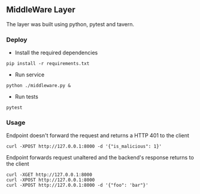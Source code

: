 
## MiddleWare Layer

The layer was built using python, pytest and tavern.


### Deploy

* Install the required dependencies
```
pip install -r requirements.txt
```

* Run service
```
python ./middleware.py &
```
* Run tests
```
pytest
```

### Usage

Endpoint doesn't forward the request and returns a HTTP 401 to the client
```
curl -XPOST http://127.0.0.1:8000 -d '{"is_malicious": 1}'
```

Endpoint forwards request unaltered and the backend's response returns to the client
```
curl -XGET http://127.0.0.1:8000
curl -XPOST http://127.0.0.1:8000
curl -XPOST http://127.0.0.1:8000 -d '{"foo": 'bar"}'
```
